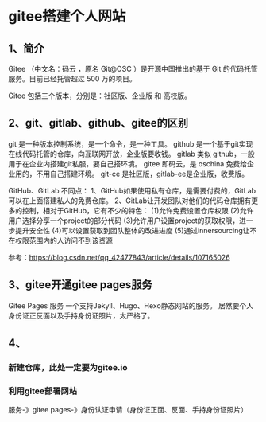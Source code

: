 # gitee搭建个人网站

## 1、简介
Gitee （中文名：码云 ，原名 Git@OSC ）是开源中国推出的基于 Git 的代码托管服务。目前已经托管超过 500 万的项目。

Gitee 包括三个版本，分别是：社区版、企业版 和 高校版。

## 2、git、gitlab、github、gitee的区别
git       是一种版本控制系统，是一个命令，是一种工具。
github  是一个基于git实现在线代码托管的仓库，向互联网开放，企业版要收钱。
gitlab   类似 github，一般用于在企业内搭建git私服，要自己搭环境。
gitee    即码云，是 oschina 免费给企业用的，不用自己搭建环境。
git-ce  是社区版，gitlab-ee是企业版，收费版。

GitHub、GitLab 不同点：
1、GitHub如果使用私有仓库，是需要付费的，GitLab可以在上面搭建私人的免费仓库。
2、GitLab让开发团队对他们的代码仓库拥有更多的控制，相对于GitHub，它有不少的特色：
    (1)允许免费设置仓库权限
    (2)允许用户选择分享一个project的部分代码
    (3)允许用户设置project的获取权限，进一步提升安全性
    (4)可以设置获取到团队整体的改进进度
    (5)通过innersourcing让不在权限范围内的人访问不到该资源

参考：https://blog.csdn.net/qq_42477843/article/details/107165026

## 3、gitee开通gitee pages服务
Gitee Pages 服务 一个支持Jekyll、Hugo、Hexo静态网站的服务。
居然要个人身份证正反面以及手持身份证照片，太严格了。

## 4、
### 新建仓库，此处一定要为gitee.io
### 利用gitee部署网站
服务-》gitee pages-》身份认证申请（身份证正面、反面、手持身份证照片）

###
